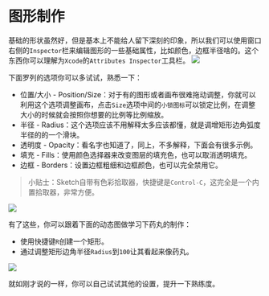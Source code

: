 # 图形制作

基础的形状虽然好，但是基本上不能给人留下深刻的印象，所以我们可以使用窗口右侧的`Inspector`栏来编辑图形的一些基础属性，比如颜色，边框半径啥的。这个东西你可以理解为`Xcode`的`Attributes Inspector`工具栏。
![](https://koenig-media.raywenderlich.com/uploads/2015/10/style-options1.png)

下面罗列的选项你可以多试试，熟悉一下：

+ 位置/大小 - Position/Size：对于有的图形或者画布很难拖动调整，你就可以利用这个选项调整画布，点击`Size`选项中间的`小锁图标`可以锁定比例，在调整大小的时候就会按照你想要的比例等比例缩放。
+ 半径 - Radius：这个选项应该不用解释太多应该都懂，就是调增矩形边角弧度半径的的一个滑块。
+ 透明度 - Opacity：看名字也知道了，同上，不多解释，下面会有很多示例。
+ 填充 - Fills：使用颜色选择器来改变图层的填充色，也可以取消透明填充。
+ 边框 - Borders：设置边框粗细和边框颜色，也可以完全禁用它。

>小贴士：Sketch自带有色彩拾取器，快捷键是`Control-C`，这完全是一个内置拾取器，非常方便。

![](https://koenig-media.raywenderlich.com/uploads/2015/10/color-picker.png)

有了这些，你可以跟着下面的动态图做学习下药丸的制作：

+ 使用快捷键`R`创建一个矩形。
+ 通过调整矩形边角半径`Radius`到`100`让其看起来像药丸。

![](https://koenig-media.raywenderlich.com/uploads/2015/10/pill-shape.gif)

就如刚才说的一样，你可以自己试试其他的设置，提升一下熟练度。